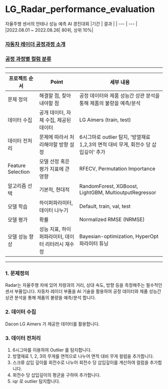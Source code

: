 # LG_Radar_performance_evaluation
자율주행 센서의 안테나 성능 예측 AI 경진대회 
|기간 | 결과 |
| --- | --- |
|2022.08.01 ~ 2022.08.26| 80위, 상위 10%|

### [자동차 레이더 공정과정 소개](https://github.com/Reve-de-l-annee/LG_Radar_performance_evaluation/blob/517f956acd5cbd02eb4414af7377831460065111/description/Manufacturing%20process.md)

### [공정 과정별 컬럼 분류](https://github.com/Reve-de-l-annee/LG_Radar_performance_evaluation/blob/0d526ae33a2bf037b1e48425ce47118d44992734/description/Features.md)
---

| 프로젝트 순서 | Point | 세부 내용 |
| --- | --- | --- |
| 문제 정의 | 해결할 점, 찾아내야할 점 | 공정 데이터와 제품 성능간 상관 분석을 통해 제품의 불량을 예측/분석 |
| 데이터 수집 | 공개 데이터, 자체 수집, 제공된 데이터 | LG Aimers (train, test) |
| 데이터 전처리 | 문제에 따라서 처리해야할 방향 설정 | 6시그마로 outlier 탐지, '방열재료 1,2,3의 면적 대비 무게, 회전수 당 삽입깊이' 추가 |
| Feature Selection | 모델 선정 혹은 평가 지표에 큰 영향 | RFECV, Permutation Importance |
| 알고리즘 선택 | 기본적, 현대적 | RandomForest, XGBoost, LightGBM, MultioutputRegressor |
| 모델 학습 | 하이퍼파라미터,데이터 나누기 | Default, train, val, test |
| 모델 평가 | 확률 | Normalized RMSE (NRMSE) |
| 모델 성능 향상 | 성능 지표, 하이퍼파라미터, 데이터 리터러시 재수정 | Bayesian-optimization, HyperOpt 파라미터 튜닝|

---

### 1. 문제정의
Radar는 자율주행 차에 있어 차량과의 거리, 상대 속도, 방향 등을 측정해주는 필수적인 센서 부품입니다.
자동차 레이더 부품을 AI 기술을 활용하여 공정 데이터와 제품 성능간 상관 분석을 통해 제품의 불량을 예측/분석 합니다.

### 2. 데이터 수집
Dacon LG Aimers 가 제공한 데이터를 활용합니다.

### 3. 데이터 전처리
 1. 6시그마를 이용하여 Outlier 를 탐지합니다.
 2. 방열재료 1, 2, 3의 무게를 면적으로 나누어 면적 대비 무게 컬럼을 추가합니다.
 3. 스크류 삽입 깊이를 회전수로 나누어 회전수 당 삽입깊이를 계산하여 컬럼을 추가합니다.
 4. 회전수 당 삽입깊이의 평균을 구하여 추가합니다.
 5. iqr 로 outlier 탐지합니다.
